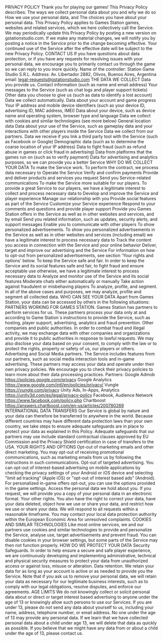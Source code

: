 PRIVACY POLICY
Thank you for playing our games! This Privacy Policy describes:
The ways we collect personal data about you and why we do so
How we use your personal data, and
The choices you have about your personal data.
This Privacy Policy applies to Games Station games, websites and related services, which we here collectively call the Service. We may periodically update this Privacy Policy by posting a new version on gstationstudio.com. If we make any material changes, we will notify you by posting a notice in the Service prior to the change becoming effective. Your continued use of the Service after the effective date will be subject to the new Privacy Policy.
  CONTACT US
If you have questions about data protection, or if you have any requests for resolving issues with your personal data, we encourage you to primarily contact us through the game so we can reply to you more quickly.
Name of the controller: Station Game Studio S.R.L.
Address: Av. Libertador 2882, Olivos, Buenos Aires, Argentina
email: legal-requests@gstationstudio.com
  THE DATA WE COLLECT
Data you provide us.
Contact information (such as name and email address)
Your messages to the Service (such as chat logs and player support tickets)
Other data you choose to give us (such as data to identify a lost account)
  Data we collect automatically.
Data about your account and game progress
Your IP address and mobile device identifiers (such as your device ID, advertising ID, MAC address, IMEI)
Data about your device, such as device name and operating system, browser type and language
Data we collect with cookies and similar technologies (see more below)
General location data
Data about your use of the Service, such as gameplay data and your interactions with other players inside the Service
  Data we collect from our partners.
Data we receive if you link a third party tool with the Service (such as Facebook or Google)
Demographic data (such as to determine the coarse location of your IP address)
Data to fight fraud (such as refund abuse in games or click fraud in advertising)
Data from platforms that the games run on (such as to verify payment)
Data for advertising and analytics purposes, so we can provide you a better Service
  WHY DO WE COLLECT YOUR DATA
To make the Service work.
To perform the contract, we process data necessary to
Operate the Service
Verify and confirm payments
Provide and deliver products and services you request
Send you Service-related communications
  To make the Service more suitable for our players.
To provide a great Service to our players, we have a legitimate interest to collect and process necessary data to
Develop and improve the Service and player experience
Manage our relationship with you
Provide social features as part of the Service
Customize your Service experience
Respond to your comments and questions and provide player support
Provide you Games Station offers in the Service as well as in other websites and services, and by email
Send you related information, such as updates, security alerts, and support messages
Enable you to communicate with other players
  To show personalized advertisements.
To show you personalized advertisements in the Service as well as in other websites and services (including email) we have a legitimate interest to process necessary data to
  Track the content you access in connection with the Service and your online behavior
Deliver, target and improve our advertising and the Service
  For information on how to opt-out from personalized advertisements, see section 'Your rights and options' below.
  To keep the Service safe and fair.
In order to keep the Service and its social features safe and fair, to fight fraud and ensure acceptable use otherwise, we have a legitimate interest to process necessary data to
  Analyze and monitor use of the Service and its social features
Moderate chats either automatically or manually
Take action against fraudulent or misbehaving players
  To analyze, profile, and segment.
In all of the above cases and purposes, we may analyze, profile and segment all collected data.
  WHO CAN SEE YOUR DATA
  Apart from Games Station, your data can be accessed by others in the following situations:
  PARTNERS WORKING FOR GAMES STATION.
Games Station has partners to perform services for us. These partners process your data only at and according to Game Station´s instructions to provide the Service, such as hosting, player support, advertising, analytics and fraud prevention.
  Other companies and public authorities.
In order to combat fraud and illegal activity, we may exchange data with other companies and organizations and provide it to public authorities in response to lawful requests.
We may also disclose your data based on your consent, to comply with the law or to protect the rights, property or safety of us, our players or others.
  Advertising and Social Media partners.
The Service includes features from our partners, such as social media interaction tools and in-game advertising. These partners may access your data and operate under their own privacy policies. We encourage you to check their privacy policies to learn more about their data processing practices.
Partners:
Google Admob                              https://policies.google.com/privacy
Google Analytics                           https://www.google.com/intl/en/policies/privacy/
Vungle                                             https://vungle.com/privacy
Unity Ads, In-Apps, Analytics    https://unity3d.com/es/legal/privacy-policy
Facebook, Audience Network   https://www.facebook.com/policy.php
Chartboost                                    https://answers.chartboost.com/en-us/articles/200780269
  INTERNATIONAL DATA TRANSFERS
Our Service is global by nature and your data can therefore be transferred to anywhere in the world. Because different countries may have different data protection laws than your own country, we take steps to ensure adequate safeguards are in place to protect your data as explained in this Policy. Adequate safeguards that our partners may use include standard contractual clauses approved by EU Commission and the Privacy Shield certification in case of transfers to the USA.
  YOUR RIGHTS AND OPTIONS
Opt-out of marketing emails and other direct marketing.
You may opt-out of receiving promotional communications, such as marketing emails from us by following the instructions in such communications.
  Opt-out of targeted advertising.
You can opt-out of interest-based advertising on mobile applications by checking the privacy settings of your Android or iOS device and selecting "limit ad tracking" (Apple iOS) or "opt-out of interest based ads" (Android).
For personalized in-game offers opt-out, you can use the options provided in the game settings.
  Access the personal data we hold about you.
If you request, we will provide you a copy of your personal data in an electronic format.
  Your other rights.
You also have the right to correct your data, have your data deleted, object how we use or share your data, and restrict how we use or share your data.
We will respond to all requests within a reasonable timeframe. You may contact your local data protection authority within the European Economic Area for unresolved complaints.
  COOKIES AND SIMILAR TECHNOLOGIES
Like most online services, we and our partners use cookies and similar technologies to provide and personalize the Service, analyse use, target advertisements and prevent fraud. You can disable cookies in your browser settings, but some parts of the Service may then not function properly.
  HOW DO WE PROTECT YOUR DATA
Security Safeguards.
In order to help ensure a secure and safe player experience, we are continuously developing and implementing administrative, technical and physical security measures to protect your data from unauthorized access or against loss, misuse or alteration.
  Data retention.
We retain your data for as long as your account is active or as needed to provide you the Service.
Note that if you ask us to remove your personal data, we will retain your data as necessary for our legitimate business interests, such as to comply with our legal obligations, resolve disputes, and enforce our agreements.
  AGE LIMITS
We do not knowingly collect or solicit personal data about or direct or target interest based advertising to anyone under the age of 13 or knowingly allow such persons to use our Services. If you are under 13, please do not send any data about yourself to us, including your name, address, telephone number, or email address. No one under the age of 13 may provide any personal data. If we learn that we have collected personal data about a child under age 13, we will delete that data as quickly as possible. If you believe that we might have any data from or about a child under the age of 13, please contact us.